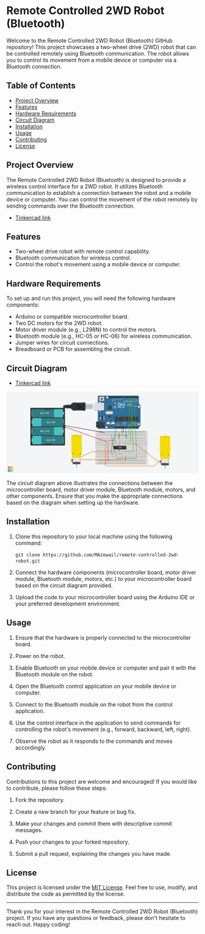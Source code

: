 # Remote Controlled 2WD Robot (Bluetooth)

Welcome to the Remote Controlled 2WD Robot (Bluetooth) GitHub repository! This project showcases a two-wheel drive (2WD) robot that can be controlled remotely using Bluetooth communication. The robot allows you to control its movement from a mobile device or computer via a Bluetooth connection.

## Table of Contents

- [Project Overview](#project-overview)
- [Features](#features)
- [Hardware Requirements](#hardware-requirements)
- [Circuit Diagram](#circuit-diagram)
- [Installation](#installation)
- [Usage](#usage)
- [Contributing](#contributing)
- [License](#license)

## Project Overview

The Remote Controlled 2WD Robot (Bluetooth) is designed to provide a wireless control interface for a 2WD robot. It utilizes Bluetooth communication to establish a connection between the robot and a mobile device or computer. You can control the movement of the robot remotely by sending commands over the Bluetooth connection.

- [Tinkercad link](https://www.tinkercad.com/things/2bR3ZOxnB15)

## Features

- Two-wheel drive robot with remote control capability.
- Bluetooth communication for wireless control.
- Control the robot's movement using a mobile device or computer.

## Hardware Requirements

To set up and run this project, you will need the following hardware components:

- Arduino or compatible microcontroller board.
- Two DC motors for the 2WD robot.
- Motor driver module (e.g., L298N) to control the motors.
- Bluetooth module (e.g., HC-05 or HC-06) for wireless communication.
- Jumper wires for circuit connections.
- Breadboard or PCB for assembling the circuit.

## Circuit Diagram

- [Tinkercad link](https://www.tinkercad.com/things/2bR3ZOxnB15)

![Circuit Diagram](https://github.com/MAzewail/Remote-Controlled-2WD-Robot-Bluetooth-/blob/main/Serial%202WD%20Task%20V2.png)

The circuit diagram above illustrates the connections between the microcontroller board, motor driver module, Bluetooth module, motors, and other components. Ensure that you make the appropriate connections based on the diagram when setting up the hardware.

## Installation

1. Clone this repository to your local machine using the following command:

   ```
   git clone https://github.com/MAzewail/remote-controlled-2wd-robot.git
   ```

1. Connect the hardware components (microcontroller board, motor driver module, Bluetooth module, motors, etc.) to your microcontroller board based on the circuit diagram provided.

1. Upload the code to your microcontroller board using the Arduino IDE or your preferred development environment.

## Usage

1. Ensure that the hardware is properly connected to the microcontroller board.

1. Power on the robot.

1. Enable Bluetooth on your mobile device or computer and pair it with the Bluetooth module on the robot.

1. Open the Bluetooth control application on your mobile device or computer.

1. Connect to the Bluetooth module on the robot from the control application.

1. Use the control interface in the application to send commands for controlling the robot's movement (e.g., forward, backward, left, right).

1. Observe the robot as it responds to the commands and moves accordingly.

## Contributing

Contributions to this project are welcome and encouraged! If you would like to contribute, please follow these steps:

1. Fork the repository.

1. Create a new branch for your feature or bug fix.

1. Make your changes and commit them with descriptive commit messages.

1. Push your changes to your forked repository.

1. Submit a pull request, explaining the changes you have made.

## License

This project is licensed under the [MIT License](LICENSE). Feel free to use, modify, and distribute the code as permitted by the license.

______________________________________________________________________

Thank you for your interest in the Remote Controlled 2WD Robot (Bluetooth) project. If you have any questions or feedback, please don't hesitate to reach out. Happy coding!
